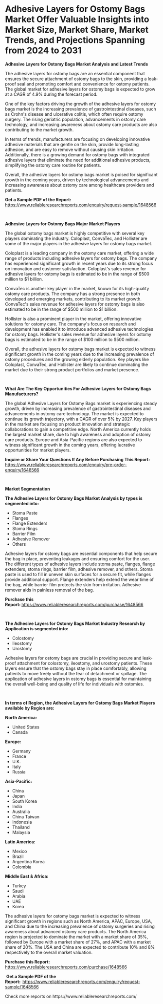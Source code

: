 <p><h1>Adhesive Layers for Ostomy Bags Market Offer Valuable Insights into Market Size, Market Share, Market Trends, and Projections Spanning from 2024 to 2031</h1></p><p><strong>Adhesive Layers for Ostomy Bags Market Analysis and Latest Trends</strong></p>
<p><p>The adhesive layers for ostomy bags are an essential component that ensures the secure attachment of ostomy bags to the skin, providing a leak-proof seal and promoting comfort and convenience for ostomy patients. The global market for adhesive layers for ostomy bags is expected to grow at a CAGR of 4.9% during the forecast period.</p><p>One of the key factors driving the growth of the adhesive layers for ostomy bags market is the increasing prevalence of gastrointestinal diseases, such as Crohn's disease and ulcerative colitis, which often require ostomy surgery. The rising geriatric population, advancements in ostomy care technology, and increasing awareness about ostomy care products are also contributing to the market growth.</p><p>In terms of trends, manufacturers are focusing on developing innovative adhesive materials that are gentle on the skin, provide long-lasting adhesion, and are easy to remove without causing skin irritation. Additionally, there is a growing demand for ostomy bags with integrated adhesive layers that eliminate the need for additional adhesive products, simplifying the ostomy care routine for patients.</p><p>Overall, the adhesive layers for ostomy bags market is poised for significant growth in the coming years, driven by technological advancements and increasing awareness about ostomy care among healthcare providers and patients.</p></p>
<p><strong>Get a Sample PDF of the Report:&nbsp;</strong> <a href="https://www.reliableresearchreports.com/enquiry/request-sample/1648566">https://www.reliableresearchreports.com/enquiry/request-sample/1648566</a></p>
<p>&nbsp;</p>
<p><strong>Adhesive Layers for Ostomy Bags Major Market Players</strong></p>
<p><p>The global ostomy bags market is highly competitive with several key players dominating the industry. Coloplast, ConvaTec, and Hollister are some of the major players in the adhesive layers for ostomy bags market. </p><p>Coloplast is a leading company in the ostomy care market, offering a wide range of products including adhesive layers for ostomy bags. The company has experienced significant growth in recent years due to its strong focus on innovation and customer satisfaction. Coloplast's sales revenue for adhesive layers for ostomy bags is estimated to be in the range of $500 million to $1 billion.</p><p>ConvaTec is another key player in the market, known for its high-quality ostomy care products. The company has a strong presence in both developed and emerging markets, contributing to its market growth. ConvaTec's sales revenue for adhesive layers for ostomy bags is also estimated to be in the range of $500 million to $1 billion.</p><p>Hollister is also a prominent player in the market, offering innovative solutions for ostomy care. The company's focus on research and development has enabled it to introduce advanced adhesive technologies for ostomy bags. Hollister's sales revenue for adhesive layers for ostomy bags is estimated to be in the range of $100 million to $500 million.</p><p>Overall, the adhesive layers for ostomy bags market is expected to witness significant growth in the coming years due to the increasing prevalence of ostomy procedures and the growing elderly population. Key players like Coloplast, ConvaTec, and Hollister are likely to continue dominating the market due to their strong product portfolios and market presence.</p></p>
<p>&nbsp;</p>
<p><strong>What Are The Key Opportunities For Adhesive Layers for Ostomy Bags Manufacturers?</strong></p>
<p><p>The global Adhesive Layers for Ostomy Bags market is experiencing steady growth, driven by increasing prevalence of gastrointestinal diseases and advancements in ostomy care technology. The market is expected to continue its growth trajectory, with a CAGR of over 5% by 2027. Key players in the market are focusing on product innovation and strategic collaborations to gain a competitive edge. North America currently holds the largest market share, due to high awareness and adoption of ostomy care products. Europe and Asia-Pacific regions are also expected to witness significant growth in the coming years, offering lucrative opportunities for market players.</p></p>
<p><strong>Inquire or Share Your Questions If Any Before Purchasing This Report:</strong> <a href="https://www.reliableresearchreports.com/enquiry/pre-order-enquiry/1648566">https://www.reliableresearchreports.com/enquiry/pre-order-enquiry/1648566</a></p>
<p>&nbsp;</p>
<p><strong>Market Segmentation</strong></p>
<p><strong>The Adhesive Layers for Ostomy Bags Market Analysis by types is segmented into:</strong></p>
<p><ul><li>Stoma Paste</li><li>Flanges</li><li>Flange Extenders</li><li>Stoma Rings</li><li>Barrier Film</li><li>Adhesive Remover</li><li>Others</li></ul></p>
<p><p>Adhesive layers for ostomy bags are essential components that help secure the bag in place, preventing leakages and ensuring comfort for the user. The different types of adhesive layers include stoma paste, flanges, flange extenders, stoma rings, barrier film, adhesive remover, and others. Stoma paste is used to fill in uneven skin surfaces for a secure fit, while flanges provide additional support. Flange extenders help extend the wear time of the bag, while barrier film protects the skin from irritation. Adhesive remover aids in painless removal of the bag.</p></p>
<p><strong>Purchase this Report:&nbsp;</strong><a href="https://www.reliableresearchreports.com/purchase/1648566">https://www.reliableresearchreports.com/purchase/1648566</a></p>
<p>&nbsp;</p>
<p><strong>The Adhesive Layers for Ostomy Bags Market Industry Research by Application is segmented into:</strong></p>
<p><ul><li>Colostomy</li><li>Ileostomy</li><li>Urostomy</li></ul></p>
<p><p>Adhesive layers for ostomy bags are crucial in providing secure and leak-proof attachment for colostomy, ileostomy, and urostomy patients. These layers ensure that the ostomy bags stay in place comfortably, allowing patients to move freely without the fear of detachment or spillage. The application of adhesive layers in ostomy bags is essential for maintaining the overall well-being and quality of life for individuals with ostomies.</p></p>
<p>&nbsp;</p>
<p><strong>In terms of Region, the Adhesive Layers for Ostomy Bags Market Players available by Region are:</strong></p>
<p>
    <p> <strong> North America: </strong>
        <ul>
            <li>United States</li>
            <li>Canada</li>
        </ul>
        </p> 
    <p> <strong> Europe: </strong>
        <ul>
            <li>Germany</li>
            <li>France</li>
            <li>U.K.</li>
            <li>Italy</li>
            <li>Russia</li>
        </ul>
        </p> 
    <p> <strong> Asia-Pacific: </strong>
        <ul>
            <li>China</li>
            <li>Japan</li>
            <li>South Korea</li>
            <li>India</li>
            <li>Australia</li>
            <li>China Taiwan</li>
            <li>Indonesia</li>
            <li>Thailand</li>
            <li>Malaysia</li>
        </ul>
        </p> 
    <p> <strong> Latin America: </strong>
        <ul>
            <li>Mexico</li>
            <li>Brazil</li>
            <li>Argentina Korea</li>
            <li>Colombia</li>
        </ul>
        </p> 
    <p> <strong> Middle East & Africa: </strong>
        <ul>
            <li>Turkey</li>
            <li>Saudi</li>
            <li>Arabia</li>
            <li>UAE</li>
            <li>Korea</li>
        </ul>
    </p>
    </p>
<p><p>The adhesive layers for ostomy bags market is expected to witness significant growth in regions such as North America, APAC, Europe, USA, and China due to the increasing prevalence of ostomy surgeries and rising awareness about advanced ostomy care products. The North America region is projected to dominate the market with a market share of 35%, followed by Europe with a market share of 27%, and APAC with a market share of 20%. The USA and China are expected to contribute 10% and 8% respectively to the overall market valuation.</p></p>
<p><strong>Purchase this Report: </strong><a href="https://www.reliableresearchreports.com/purchase/1648566">https://www.reliableresearchreports.com/purchase/1648566</a></p>
<p>&nbsp;<strong>Get a Sample PDF of the Report:&nbsp;&nbsp;</strong><a href="https://www.reliableresearchreports.com/enquiry/request-sample/1648566">https://www.reliableresearchreports.com/enquiry/request-sample/1648566</a></p>
<p><strong></strong></p>
<p>Check more reports on https://www.reliableresearchreports.com/</p>